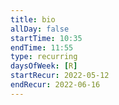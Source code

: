 ```yaml
---
title: bio
allDay: false
startTime: 10:35
endTime: 11:55
type: recurring
daysOfWeek: [R]
startRecur: 2022-05-12
endRecur: 2022-06-16
---
```

